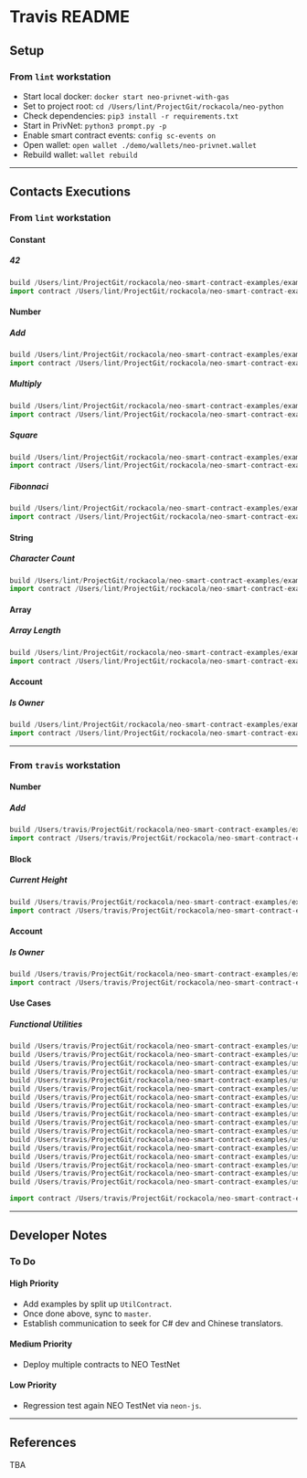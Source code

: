 # Travis README

## Setup

### From `lint` workstation

* Start local docker: `docker start neo-privnet-with-gas`
* Set to project root: `cd /Users/lint/ProjectGit/rockacola/neo-python`
* Check dependencies: `pip3 install -r requirements.txt`
* Start in PrivNet: `python3 prompt.py -p`
* Enable smart contract events: `config sc-events on`
* Open wallet: `open wallet ./demo/wallets/neo-privnet.wallet`
* Rebuild wallet: `wallet rebuild`

---

## Contacts Executions

### From `lint` workstation

#### Constant

##### 42

``` py
build /Users/lint/ProjectGit/rockacola/neo-smart-contract-examples/examples/python/constant/forty-two.py test ff 02 False False
import contract /Users/lint/ProjectGit/rockacola/neo-smart-contract-examples/examples/python/constant/forty-two.avm ff 02 False False
```

#### Number

##### Add

``` py
build /Users/lint/ProjectGit/rockacola/neo-smart-contract-examples/examples/python/number/add.py test 0202 02 False False 2 5
import contract /Users/lint/ProjectGit/rockacola/neo-smart-contract-examples/examples/python/number/add.avm 0202 02 False False
```

##### Multiply

``` py
build /Users/lint/ProjectGit/rockacola/neo-smart-contract-examples/examples/python/number/multiply.py test 0202 02 False False 2 5
import contract /Users/lint/ProjectGit/rockacola/neo-smart-contract-examples/examples/python/number/multiply.avm 0202 02 False False
```

##### Square

``` py
build /Users/lint/ProjectGit/rockacola/neo-smart-contract-examples/examples/python/number/square.py test 02 02 False False 7
import contract /Users/lint/ProjectGit/rockacola/neo-smart-contract-examples/examples/python/number/square.avm 02 02 False False
```

##### Fibonnaci

``` py
build /Users/lint/ProjectGit/rockacola/neo-smart-contract-examples/examples/python/number/fibonacci.py test 02 02 False False 3
import contract /Users/lint/ProjectGit/rockacola/neo-smart-contract-examples/examples/python/number/fibonacci.avm 02 02 False False
```


#### String

##### Character Count

``` py
build /Users/lint/ProjectGit/rockacola/neo-smart-contract-examples/examples/python/string/character-count.py test 07 02 False False lorem
import contract /Users/lint/ProjectGit/rockacola/neo-smart-contract-examples/examples/python/string/character-count.avm 07 02 False False
```

#### Array

##### Array Length

``` py
build /Users/lint/ProjectGit/rockacola/neo-smart-contract-examples/examples/python/array/array-length.py test 10 02 False False [True,'two',3]
import contract /Users/lint/ProjectGit/rockacola/neo-smart-contract-examples/examples/python/array/array-length.avm 10 02 False False
```

#### Account

##### Is Owner

``` py
build /Users/lint/ProjectGit/rockacola/neo-smart-contract-examples/examples/python/account/is-owner.py test ff 01 False False
import contract /Users/lint/ProjectGit/rockacola/neo-smart-contract-examples/examples/python/account/is-owner.avm ff 01 False False
```


---



### From `travis` workstation

#### Number

##### Add

``` py
build /Users/travis/ProjectGit/rockacola/neo-smart-contract-examples/examples/python/number/add.py test 0505 02 False False 2 5
import contract /Users/travis/ProjectGit/rockacola/neo-smart-contract-examples/examples/python/number/add.avm 0505 02 False False
```

#### Block

##### Current Height

``` py
build /Users/travis/ProjectGit/rockacola/neo-smart-contract-examples/examples/python/block/current-height.py test ff 02 False False
import contract /Users/travis/ProjectGit/rockacola/neo-smart-contract-examples/examples/python/block/current-height.avm ff 02 False False
```

#### Account

##### Is Owner

``` py
build /Users/travis/ProjectGit/rockacola/neo-smart-contract-examples/examples/python/account/is-owner.py test ff 01 False False
import contract /Users/travis/ProjectGit/rockacola/neo-smart-contract-examples/examples/python/account/is-owner.avm ff 01 False False
```

#### Use Cases

##### Functional Utilities

``` py
build /Users/travis/ProjectGit/rockacola/neo-smart-contract-examples/use-cases/python/functional-utilities/functional-utilities.py test 0710 05 False False version
build /Users/travis/ProjectGit/rockacola/neo-smart-contract-examples/use-cases/python/functional-utilities/functional-utilities.py test 0710 05 False False add [2,5]
build /Users/travis/ProjectGit/rockacola/neo-smart-contract-examples/use-cases/python/functional-utilities/functional-utilities.py test 0710 05 False False multiply [7,6]
build /Users/travis/ProjectGit/rockacola/neo-smart-contract-examples/use-cases/python/functional-utilities/functional-utilities.py test 0710 05 False False square [6]
build /Users/travis/ProjectGit/rockacola/neo-smart-contract-examples/use-cases/python/functional-utilities/functional-utilities.py test 0710 05 False False power [2,8]
build /Users/travis/ProjectGit/rockacola/neo-smart-contract-examples/use-cases/python/functional-utilities/functional-utilities.py test 0710 05 False False fibonacci [7]
build /Users/travis/ProjectGit/rockacola/neo-smart-contract-examples/use-cases/python/functional-utilities/functional-utilities.py test 0710 05 False False character_count ['lorem']
build /Users/travis/ProjectGit/rockacola/neo-smart-contract-examples/use-cases/python/functional-utilities/functional-utilities.py test 0710 05 False False string_reverse ['lorem']
build /Users/travis/ProjectGit/rockacola/neo-smart-contract-examples/use-cases/python/functional-utilities/functional-utilities.py test 0710 05 False False array_length [1,2,3]
build /Users/travis/ProjectGit/rockacola/neo-smart-contract-examples/use-cases/python/functional-utilities/functional-utilities.py test 0710 05 False False array_sum [1,2,3]
build /Users/travis/ProjectGit/rockacola/neo-smart-contract-examples/use-cases/python/functional-utilities/functional-utilities.py test 0710 05 False False current_height []
build /Users/travis/ProjectGit/rockacola/neo-smart-contract-examples/use-cases/python/functional-utilities/functional-utilities.py test 0710 05 False False current_timestamp []
build /Users/travis/ProjectGit/rockacola/neo-smart-contract-examples/use-cases/python/functional-utilities/functional-utilities.py test 0710 05 False False get_timestamp [1]
build /Users/travis/ProjectGit/rockacola/neo-smart-contract-examples/use-cases/python/functional-utilities/functional-utilities.py test 0710 05 False False get_merkle [1]
build /Users/travis/ProjectGit/rockacola/neo-smart-contract-examples/use-cases/python/functional-utilities/functional-utilities.py test 0710 05 False False get_block_hash [1]
build /Users/travis/ProjectGit/rockacola/neo-smart-contract-examples/use-cases/python/functional-utilities/functional-utilities.py test 0710 05 False False get_consensus [1]
build /Users/travis/ProjectGit/rockacola/neo-smart-contract-examples/use-cases/python/functional-utilities/functional-utilities.py test 0710 05 False False get_next_consensus [1]

import contract /Users/travis/ProjectGit/rockacola/neo-smart-contract-examples/use-cases/python/functional-utilities/functional-utilities.avm 0710 05 False False
```


---

## Developer Notes

### To Do

#### High Priority

* Add examples by split up `UtilContract`.
* Once done above, sync to `master`.
* Establish communication to seek for C# dev and Chinese translators.

#### Medium Priority

* Deploy multiple contracts to NEO TestNet

#### Low Priority

* Regression test again NEO TestNet via `neon-js`.

---

## References

TBA
